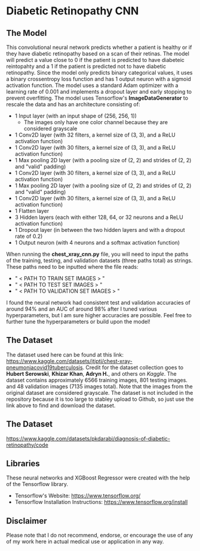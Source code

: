 # Diabetic Retinopathy CNN

## The Model

This convolutional neural network predicts whether a patient is healthy or if they have diabetic retinopathy based on a scan of their retinas. The model will predict a value close to 0 if the patient is predicted to have diabeteic reintopahty and a 1 if the patient is predicted not to have diabetic retinopathy. Since the model only predicts binary categorical values, it uses a binary crossentropy loss function and has 1 output neuron with a sigmoid activation function. The model uses a standard Adam optimizer with a learning rate of 0.001 and implements a dropout layer and early stopping to prevent overfitting. The model uses Tensorflow's **ImageDataGenerator** to rescale the data and has an architecture consisting of:
- 1 Input layer (with an input shape of (256, 256, 1))
    * The images only have one color channel because they are considered grayscale
- 1 Conv2D layer (with 32 filters, a kernel size of (3, 3), and a ReLU activation function)
- 1 Conv2D layer (with 30 filters, a kernel size of (3, 3), and a ReLU activation function)
- 1 Max pooling 2D layer (with a pooling size of (2, 2) and strides of (2, 2) and "valid" padding)
- 1 Conv2D layer (with 30 filters, a kernel size of (3, 3), and a ReLU activation function)
- 1 Max pooling 2D layer (with a pooling size of (2, 2) and strides of (2, 2) and "valid" padding)
- 1 Conv2D layer (with 30 filters, a kernel size of (3, 3), and a ReLU activation function)
- 1 Flatten layer
- 3 Hidden layers (each with either 128, 64, or 32 neurons and a ReLU activation function)
- 1 Dropout layer (in between the two hidden layers and with a dropout rate of 0.2)
- 1 Output neuron (with 4 neurons and a softmax activation function)

When running the **chest_xray_cnn.py** file, you will need to input the paths of the training, testing, and validation datasets (three paths total) as strings. These paths need to be inputted where the file reads:
- " < PATH TO TRAIN SET IMAGES > " 
- " < PATH TO TEST SET IMAGES > "
- " < PATH TO VALIDATION SET IMAGES > " 

I found the neural network had consistent test and validation accuracies of around 94% and an AUC of around 98% after I tuned various hyperparameters, but I am sure higher accuracies are possible. Feel free to further tune the hyperparameters or build upon the model!

## The Dataset
The dataset used here can be found at this link: https://www.kaggle.com/datasets/jtiptj/chest-xray-pneumoniacovid19tuberculosis. Credit for the dataset collection goes to **Hubert Serowski**, **Khizar Khan**, **Adryn H.**, and others on *Kaggle*. The dataset contains approximately 6566 training images, 801 testing images. and 48 validation images (7135 images total). Note that the images from the original dataset are considered grayscale. The dataset is not included in the repository because it is too large to stabley upload to Github, so just use the link above to find and download the dataset.

## The Dataset
https://www.kaggle.com/datasets/pkdarabi/diagnosis-of-diabetic-retinopathy/code

## Libraries
These neural networks and XGBoost Regressor were created with the help of the Tensorflow library.
- Tensorflow's Website: https://www.tensorflow.org/
- Tensorflow Installation Instructions: https://www.tensorflow.org/install

## Disclaimer
Please note that I do not recommend, endorse, or encourage the use of any of my work here in actual medical use or application in any way.

